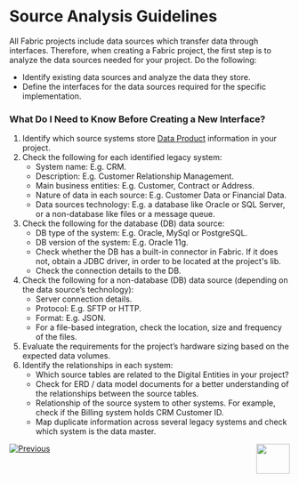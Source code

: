# Source Analysis Guidelines

All Fabric projects include data sources which transfer data through interfaces. Therefore, when creating a Fabric project, the first step is to analyze the data sources needed for your project.
Do the following:
* Identify existing data sources and analyze the data they store.
* Define the interfaces for the data sources required for the specific implementation. 

### What Do I Need to Know Before Creating a New Interface?
1. Identify which source systems store [Data Product](/articles/01_fabric_overview/02_fabric_glossary.md#logical-unit--data-product) information in your project. 
2. Check the following for each identified legacy system:
    * System name: E.g. CRM.
    * Description: E.g. Customer Relationship Management.
    * Main business entities: E.g. Customer, Contract or Address.
    * Nature of data in each source: E.g. Customer Data or Financial Data. 
    * Data sources technology: E.g. a database like Oracle or SQL Server, or a non-database like files or a message queue.
3. Check the following for the database (DB) data source: 
    * DB type of the system: E.g. Oracle, MySql or PostgreSQL.
    * DB version of the system: E.g. Oracle 11g.
    * Check whether the DB has a built-in connector in Fabric. If it does not, obtain a JDBC driver, in order to be located at the project's lib. 
    * Check the connection details to the DB.
4. Check the following for a non-database (DB) data source (depending on the data source’s technology): 
    * Server connection details.
    * Protocol: E.g. SFTP or HTTP.
    * Format: E.g. JSON.
    * For a file-based integration, check the location, size and frequency of the files.
5. Evaluate the requirements for the project’s hardware sizing based on the expected data volumes.
6. Identify the relationships in each system:
    * Which source tables are related to the Digital Entities in your project?
    * Check for ERD / data model documents for a better understanding of the relationships between the source tables.
    * Relationship of the source system to other systems. For example, check if the Billing system holds CRM Customer ID. 
    * Map duplicate information across several legacy systems and check which system is the data master.


[![Previous](/articles/images/Previous.png)](/articles/05_DB_interfaces/01_interfaces_overview.md)[<img align="right" width="60" height="54" src="/articles/images/Next.png">](/articles/05_DB_interfaces/03_DB_interfaces_overview.md) 



